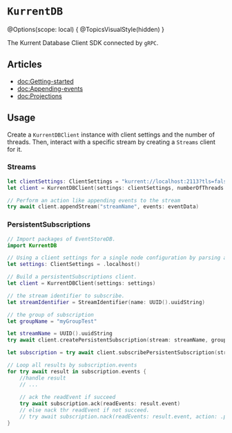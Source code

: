 # ``KurrentDB``

@Options(scope: local) {
    @TopicsVisualStyle(hidden)
}

The Kurrent Database Client SDK connected by `gRPC`.

## Articles 
- <doc:Getting-started>
- <doc:Appending-events>
- <doc:Projections>

## Usage

Create a ``KurrentDBClient`` instance with client settings and the number of threads.
Then, interact with a specific stream by creating a `Streams` client for it.

### Streams
```swift
let clientSettings: ClientSettings = "kurrent://localhost:2113?tls=false" // Initialize with actual settings
let client = KurrentDBClient(settings: clientSettings, numberOfThreads: 2)

// Perform an action like appending events to the stream
try await client.appendStream("streamName", events: eventData)

```

### PersistentSubscriptions

```swift
// Import packages of EventStoreDB.
import KurrentDB

// Using a client settings for a single node configuration by parsing a connection string.
let settings: ClientSettings = .localhost()

// Build a persistentSubscriptions client.
let client = KurrentDBClient(settings: settings)

// the stream identifier to subscribe.
let streamIdentifier = StreamIdentifier(name: UUID().uuidString)

// the group of subscription
let groupName = "myGroupTest"

let streamName = UUID().uuidString
try await client.createPersistentSubscription(stream: streamName, groupName: groupName)

let subscription = try await client.subscribePersistentSubscription(stream: streamName, groupName: groupName)

// Loop all results by subscription.events
for try await result in subscription.events {
    //handle result
    // ...
    
    // ack the readEvent if succeed
    try await subscription.ack(readEvents: result.event)
    // else nack thr readEvent if not succeed.
    // try await subscription.nack(readEvents: result.event, action: .park, reason: "It's failed.")
}

```


